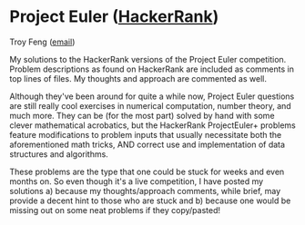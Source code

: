 Project Euler ([HackerRank](https://www.hackerrank.com/contests/projecteuler/challenges))
==========================
Troy Feng ([email](mailto:troy.feng@yale.edu))

My solutions to the HackerRank versions of the Project Euler competition. Problem descriptions as found on HackerRank are included as comments in top lines of files. My thoughts and approach are commented as well.

Although they've been around for quite a while now, Project Euler questions are still really cool exercises in numerical computation, number theory, and much more. They can be (for the most part) solved by hand with some clever mathematical acrobatics, but the HackerRank ProjectEuler+ problems feature modifications to problem inputs that usually necessitate both the aforementioned math tricks, AND correct use and implementation of data structures and algorithms.

These problems are the type that one could be stuck for weeks and even months on. So even though it's a live competition, I have posted my solutions a) because my thoughts/approach comments, while brief, may provide a decent hint to those who are stuck and b) because one would be missing out on some neat problems if they copy/pasted!